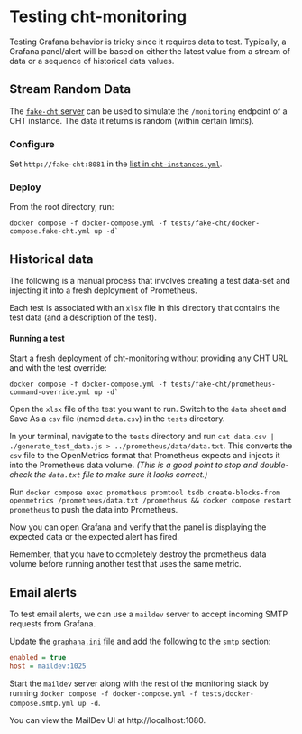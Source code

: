 # Testing cht-monitoring

Testing Grafana behavior is tricky since it requires data to test. Typically, a Grafana panel/alert will be based on either the latest value from a stream of data or a sequence of historical data values.

## Stream Random Data

The [`fake-cht` server](./fake-cht) can be used to simulate the `/monitoring` endpoint of a CHT instance. The data it returns is random (within certain limits).

### Configure

Set `http://fake-cht:8081` in the [list in `cht-instances.yml`](../cht-instances.yml).

### Deploy

From the root directory, run:

```
docker compose -f docker-compose.yml -f tests/fake-cht/docker-compose.fake-cht.yml up -d`
```

## Historical data

The following is a manual process that involves creating a test data-set and injecting it into a fresh deployment of Prometheus.

Each test is associated with an `xlsx` file in this directory that contains the test data (and a description of the test).

#### Running a test

Start a fresh deployment of cht-monitoring without providing any CHT URL and with the test override:

```
docker compose -f docker-compose.yml -f tests/fake-cht/prometheus-command-override.yml up -d`
```

Open the `xlsx` file of the test you want to run. Switch to the `data` sheet and Save As a `csv` file (named `data.csv`) in the `tests` directory.

In your terminal, navigate to the `tests` directory and run `cat data.csv | ./generate_test_data.js > ../prometheus/data/data.txt`. This converts the `csv` file to the OpenMetrics format that Prometheus expects and injects it into the Prometheus data volume. _(This is a good point to stop and double-check the `data.txt` file to make sure it looks correct.)_

Run `docker compose exec prometheus promtool tsdb create-blocks-from openmetrics /prometheus/data.txt /prometheus && docker compose restart prometheus` to push the data into Prometheus.

Now you can open Grafana and verify that the panel is displaying the expected data or the expected alert has fired.

Remember, that you have to completely destroy the prometheus data volume before running another test that uses the same metric.

## Email alerts

To test email alerts, we can use a `maildev` server to accept incoming SMTP requests from Grafana.

Update the [`graphana.ini` file](../grafana/grafana.ini) and add the following to the `smtp` section:

```ini
enabled = true
host = maildev:1025
```

Start the `maildev` server along with the rest of the monitoring stack by running `docker compose -f docker-compose.yml -f tests/docker-compose.smtp.yml up -d`.

You can view the MailDev UI at http://localhost:1080.
